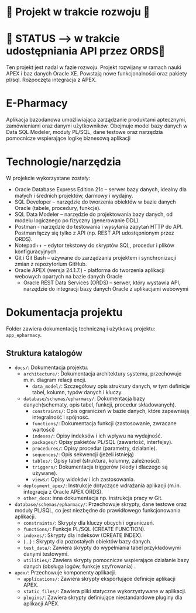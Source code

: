 ﻿# 🚧 Projekt w trakcie rozwoju 🚧
# 🚧 STATUS --> w trakcie udostępniania API przez ORDS🚧
Ten projekt jest nadal w fazie rozwoju. Projekt rozwijany w ramach nauki APEX i baz danych Oracle XE. Powstają nowe funkcjonalności oraz pakiety pl/sql. Rozpoczęta integracja z APEX.

# E-Pharmacy
Aplikacja bazodanowa umożliwiająca zarządzanie produktami aptecznymi, zamówieniami oraz danymi użytkowników.
Obejmuje model bazy danych w Data SQL Modeler, moduły PL/SQL, dane testowe oraz narzędzia pomocnicze wspierające logikę biznesową aplikacji

# Technologie/narzędzia
W projekcie wykorzystane zostały:

- Oracle Database Express Edition 21c – serwer bazy danych, idealny dla małych i średnich projektów, darmowy i wydajny.
- SQL Developer – narzędzie do tworzenia obiektów w bazie danych Oracle (tabele, procedury, funkcje).
- SQL Data Modeler – narzędzie do projektowania bazy danych, od modelu logicznego po fizyczny (generowanie DDL).
- Postman - narzędzie do testowania i wysyłania zapytań HTTP do API. Postman łączy się tylko z API (np. REST API udostępnionym przez ORDS). 
- Notepad++ – edytor tekstowy do skryptów SQL, procedur i plików konfiguracyjnych.
- Git i Git Bash – używane do zarządzania projektem i synchronizacji zmian z repozytorium GitHub.
- Oracle APEX (wersja 24.1.7.) - platforma do tworzenia aplikacji webowych opartych na bazie danych Oracle
	- Oracle REST Data Services (ORDS) – serwer, który wystawia API, narzędzie do integracji bazy danych Oracle z aplikacjami webowymi
   

# Dokumentacja projektu

Folder zawiera dokumentację techniczną i użytkową projektu: `app_epharmacy`.

## Struktura katalogów

- `docs/`: Dokumentacja projektu.
  - `architecture/`: Dokumentacja architektury systemu, przechowuje m.in. diagram relacji encji.
	- `data_model/`: Szczegółowy opis struktury danych, w tym definicje tabel, kolumn, typów danych i kluczy. 
  - `database/schemas/epharmacy/`: Dokumentacja bazy danych(schematy, opis tabel, funkcji, procedur składowanych).  
  	- `constraints/`: Opis ograniczeń w bazie danych, które zapewniają integralność i spójność. 
  	- `functions/`: Dokumentacja funkcji (zastosowanie, zwracane wartości) 
  	- `indexes/`: Opisy indeksów i ich wpływu na wydajność. 
  	- `packages/`: Opisy pakietów PL/SQL (zawartość, interfejsy). 
  	- `procedures/`: Opisy procedur (parametry, działanie). 
  	- `sequences/`: Opis sekwencji (jeżeli istnieją) 
  	- `tables/`:  Opisy tabel (struktura, kolumny, zależności).  
  	- `triggers/`: Dokumentacja triggerów (kiedy i dlaczego są używane). 
  	- `views/`: Opisy widoków i ich zastosowania. 
  - `deployment_apex/`: Instrukcje dotyczące wdrażania aplikacji (m.in. integracja z Oracle APEX ORDS).
  - `other_docs`: inna dokumentacja np. instrukcja pracy w Git.  
- `database/schemas/epharmacy/`: Przechowuje skrypty, dane testowe oraz moduły PL/SQL, co jest niezbędne do prawidłowego funkcjonowania aplikacji.
  	- `constraints/`: Skrypty dla kluczy obcych i ograniczeń. 
  	- `functions/`: Funkcje PL/SQL (CREATE FUNCTION). 
  	- `indexes/`: Skrypty dla indeksów (CREATE INDEX). 
  	-  (...)    : Skrypty dla pozostałych obiektów bazy danych.
  - `test_data/`: Zawiera skrypty do wypełniania tabel przykładowymi danymi testowymi.
  - `utilities/`: Zawiera skrypty pomocnicze wspierające działanie bazy danych (obsługa logów, funkcje szyfrowania) .  
- `apex/`: Przechowuje komponenty aplikacji.
  - `applications/`: Zawiera skrypty eksportujące definicje aplikacji APEX.  
  - `static_files/`: Zawiera pliki statyczne wykorzystywane w aplikacji.  
  - `plugins/`: Zawiera skrypty definiujące niestandardowe pluginy dla aplikacji APEX.
